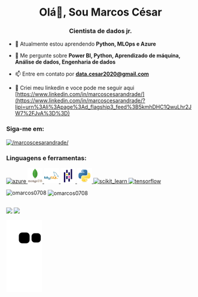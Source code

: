<h1 align="center">Olá👋, Sou Marcos César</h1>
<h3 align="center">Cientista de dados jr.</h3>

- 🌱 Atualmente estou aprendendo **Python, MLOps e Azure**

- 💬 Me pergunte sobre **Power BI, Python, Aprendizado de máquina, Análise de dados, Engenharia de dados**

- 📫 Entre em contato por **data.cesar2020@gmail.com**

- 📄 Criei meu linkedin e voce pode me seguir aqui [https://www.linkedin.com/in/marcoscesarandrade/](https://www.linkedin.com/in/marcoscesarandrade/?lipi=urn%3Ali%3Apage%3Ad_flagship3_feed%3B5kmhDHC1QwuLhr2JW7%2FJvA%3D%3D)

<h3 align="left">Siga-me em:</h3>
<p align="left">
<a href="https://linkedin.com/in//marcoscesarandrade/" target="blank"><img align="center" src="https://raw.githubusercontent.com/rahuldkjain/github-profile-readme-generator/master/src/images/icons/Social/linked-in-alt.svg" alt="/marcoscesarandrade/" height="30" width="40" /></a>
</p>

<h3 align="left">Linguagens e ferramentas:</h3>
<p align="left"> <a href="https://azure.microsoft.com/en-in/" target="_blank" rel="noreferrer"> <img src="https://www.vectorlogo.zone/logos/microsoft_azure/microsoft_azure-icon.svg" alt="azure" width="40" height="40"/> </a> <a href="https://www.mongodb.com/" target="_blank" rel="noreferrer"> <img src="https://raw.githubusercontent.com/devicons/devicon/master/icons/mongodb/mongodb-original-wordmark.svg" alt="mongodb" width="40" height="40"/> </a> <a href="https://www.mysql.com/" target="_blank" rel="noreferrer"> <img src="https://raw.githubusercontent.com/devicons/devicon/master/icons/mysql/mysql-original-wordmark.svg" alt="mysql" width="40" height="40"/> </a> <a href="https://pandas.pydata.org/" target="_blank" rel="noreferrer"> <img src="https://raw.githubusercontent.com/devicons/devicon/2ae2a900d2f041da66e950e4d48052658d850630/icons/pandas/pandas-original.svg" alt="pandas" width="40" height="40"/> </a> <a href="https://www.python.org" target="_blank" rel="noreferrer"> <img src="https://raw.githubusercontent.com/devicons/devicon/master/icons/python/python-original.svg" alt="python" width="40" height="40"/> </a> <a href="https://scikit-learn.org/" target="_blank" rel="noreferrer"> <img src="https://upload.wikimedia.org/wikipedia/commons/0/05/Scikit_learn_logo_small.svg" alt="scikit_learn" width="40" height="40"/> </a> <a href="https://www.tensorflow.org" target="_blank" rel="noreferrer"> <img src="https://www.vectorlogo.zone/logos/tensorflow/tensorflow-icon.svg" alt="tensorflow" width="40" height="40"/> </a> </p>

<p><img align="left" src="https://github-readme-stats.vercel.app/api/top-langs?username=omarcos0708&show_icons=true&locale=en&layout=compact" alt="omarcos0708" /></p>

<p>&nbsp;<img align="center" src="https://github-readme-stats.vercel.app/api?username=omarcos0708&show_icons=true&locale=en" alt="omarcos0708" /></p>

  ## 
 <div>
  <a href="https://www.linkedin.com/in/marcoscesarandrade/" target="_blank"><img src="https://img.shields.io/badge/-LinkedIn-%230077B5?style=for-the-badge&logo=linkedin&logoColor=white" target="_blank"></a>
 <a href = "mailto:cacocesar2020@gmail.com""><img src="https://img.shields.io/badge/-Gmail-%23333?style=for-the-badge&logo=gmail&logoColor=white" target="_blank"></a>
 
  ![Snake animation](https://github.com/omarcos0708/omarcos0708/blob/output/github-contribution-grid-snake.svg)
  
  </div>
